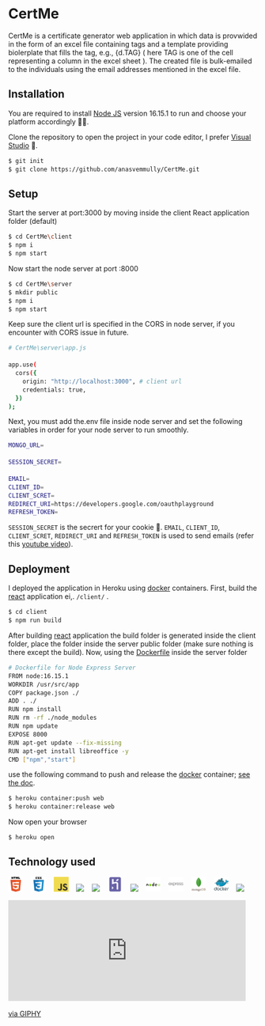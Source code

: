 
# CertMe

CertMe is a certificate generator web application in which data is provwided in the form of an excel file containing tags and a template providing biolerplate that fills the tag, e.g., {d.TAG} ( here TAG is one of the cell representing a column in the excel sheet ). The created file is bulk-emailed to the individuals using the email addresses mentioned in the excel file.

## Installation

You are required to install [Node JS]  version 16.15.1 to run and choose your platform accordingly 👍🏼.

Clone the repository to open the project in your code editor, I prefer [Visual Studio] 🤪.
```sh
$ git init
$ git clone https://github.com/anasvemmully/CertMe.git
```

## Setup

Start the server at port:3000 by moving inside the client React application folder (default) 

```sh
$ cd CertMe\client
$ npm i
$ npm start
```

Now start the node server at port :8000

```sh
$ cd CertMe\server
$ mkdir public
$ npm i
$ npm start
```

Keep sure the client url is specified in the CORS in node server, if you encounter with CORS issue in future.

```sh
# CertMe\server\app.js

app.use(
  cors({
    origin: "http://localhost:3000", # client url
    credentials: true,
  })
);
``` 

Next, you must add the.env file inside node server and set the following variables in order for your node server to run smoothly.

```sh
MONGO_URL=
 
SESSION_SECRET=

EMAIL=
CLIENT_ID=
CLIENT_SCRET=
REDIRECT_URI=https://developers.google.com/oauthplayground
REFRESH_TOKEN=
```

`SESSION_SECRET` is the secrert for your cookie 🍪. `EMAIL`, `CLIENT_ID`, `CLIENT_SCRET`, `REDIRECT_URI` and `REFRESH_TOKEN` is used to send emails (refer this [youtube video]).

## Deployment

I deployed the application in Heroku using [docker] containers. First, build the [react] application ei,. `/client/` .

```sh
$ cd client
$ npm run build
```

After building [react] application the build folder is generated inside the client folder, place the folder inside the server public folder (make sure nothing is there except the build). 
Now, using the [Dockerfile] inside the server folder

```sh
# Dockerfile for Node Express Server
FROM node:16.15.1
WORKDIR /usr/src/app
COPY package.json ./
ADD . ./
RUN npm install
RUN rm -rf ./node_modules
RUN npm update
EXPOSE 8000
RUN apt-get update --fix-missing
RUN apt-get install libreoffice -y 
CMD ["npm","start"]
```

use the following command to push and release the [docker] container; [see the doc].

```sh
$ heroku container:push web
$ heroku container:release web
```

Now open your browser

```sh
$ heroku open
```

## Technology used

[<code><img height="30" src="https://raw.githubusercontent.com/github/explore/80688e429a7d4ef2fca1e82350fe8e3517d3494d/topics/html/html.png"></code>](https://developer.mozilla.org/en-US/docs/Web/HTML) 
&nbsp;&nbsp;
[<code><img height="30" src="https://raw.githubusercontent.com/github/explore/80688e429a7d4ef2fca1e82350fe8e3517d3494d/topics/css/css.png"></code>](https://developer.mozilla.org/en-US/docs/Web/CSS)
&nbsp;&nbsp;
[<code><img height="30" src="https://raw.githubusercontent.com/github/explore/80688e429a7d4ef2fca1e82350fe8e3517d3494d/topics/javascript/javascript.png"></code>](https://developer.mozilla.org/en-US/docs/Web/JavaScript) 
&nbsp;&nbsp;
[<code><img height="30" src="https://cdn3.iconfinder.com/data/icons/social-media-2169/24/social_media_social_media_logo_git-512.png"></code>](https://git-scm.com/downloads)
&nbsp;&nbsp;
[<code><img height="30" src="https://cdn.jsdelivr.net/gh/devicons/devicon/icons/vscode/vscode-original.svg"></code>](https://code.visualstudio.com/)
&nbsp;&nbsp;
[<code><img height="30" src="https://github.com/devicons/devicon/blob/v2.15.1/icons/heroku/heroku-plain.svg"></code>](https://heroku.com)
&nbsp;&nbsp;
[<code><img height="30" src="https://cdn.jsdelivr.net/gh/devicons/devicon/icons/react/react-original.svg"></code>](https://reactjs.org/)
&nbsp;&nbsp;
[<code><img height="30" src="https://raw.githubusercontent.com/devicons/devicon/master/icons/nodejs/nodejs-original-wordmark.svg"></code>](https://nodejs.org/en/)
&nbsp;&nbsp;
[<code><img height="30" src="https://raw.githubusercontent.com/devicons/devicon/master/icons/express/express-original-wordmark.svg"></code>](https://expressjs.com/)
&nbsp;&nbsp;
[<code><img height="30" src="https://raw.githubusercontent.com/devicons/devicon/master/icons/mongodb/mongodb-original-wordmark.svg"></code>](https://www.mongodb.com/)
&nbsp;&nbsp;
[<code><img height="30" src="https://raw.githubusercontent.com/devicons/devicon/master/icons/docker/docker-original-wordmark.svg"></code>](https://www.docker.com/)
&nbsp;&nbsp;
[<code><img height="30" src="https://www.vectorlogo.zone/logos/getpostman/getpostman-icon.svg"></code>](https://www.postman.com/)
&nbsp;&nbsp;

<iframe src="https://giphy.com/embed/Yr0WpfGegdgcdqZXcL" width="480" height="204" frameBorder="0" class="giphy-embed" allowFullScreen></iframe><p><a href="https://giphy.com/gifs/boxofficebuz-ironman-avengers-endgame-pepper-potts-Yr0WpfGegdgcdqZXcL">via GIPHY</a></p>





[see the doc]: <https://devcenter.heroku.com/articles/container-registry-and-runtime>
[Dockerfile]: <https://docs.docker.com/engine/reference/builder/>
[react]: <https://reactjs.org/>
[docker]: <https://docs.docker.com/desktop/windows/install/>
[Heroku]: <https://heroku.com>
[youtube video]: <https://www.youtube.com/watch?v=-rcRf7yswfM>
[Node JS]: <https://nodejs.org/en/download/>
[Visual Studio]: <https://code.visualstudio.com/download>
